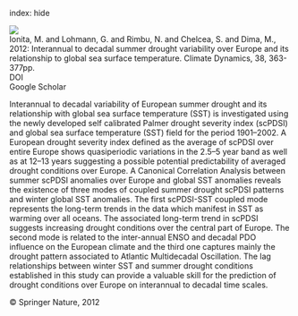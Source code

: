 index: hide

<div class="Citation">
    <div class="Citation-thumb CitationThumb-linked"  data-href="https://doi.org/10.1007/s00382-011-1028-y">
      <img src="https://static.claimspace.cloud/climate-study-static/refs/thumbs/14/Ionita_et_al_2012-thumb.png" />
    </div>

  <div class="Citation-body">
    <div class="Citation-text">Ionita, M. and Lohmann, G. and Rimbu, N. and Chelcea, S. and Dima, M., 2012: Interannual to decadal summer drought variability over Europe and its relationship to global sea surface temperature. <span class="Article-journal">Climate Dynamics, </span><span class="Article-volume">38, </span>363-377pp.</div>
    <div class="Citation-links">
      <div class="CitationLink" data-href="https://doi.org/10.1007/s00382-011-1028-y">
        <div class="CitationLink-icon CitationLink-Doi"></div>
        <div class="CitationLink-text">DOI</div>
      </div>
      <div class="CitationLink" data-href="https://scholar.google.com/scholar?q=10.1007/s00382-011-1028-y">
        <div class="CitationLink-icon CitationLink-Scholar"></div>
        <div class="CitationLink-text">Google Scholar</div>
      </div>
    </div>
  </div>
</div>

Interannual to decadal variability of European summer drought and its relationship with global sea surface temperature (SST) is investigated using the newly developed self calibrated Palmer drought severity index (scPDSI) and global sea surface temperature (SST) field for the period 1901–2002. A European drought severity index defined as the average of scPDSI over entire Europe shows quasiperiodic variations in the 2.5–5 year band as well as at 12–13 years suggesting a possible potential predictability of averaged drought conditions over Europe. A Canonical Correlation Analysis between summer scPDSI anomalies over Europe and global SST anomalies reveals the existence of three modes of coupled summer drought scPDSI patterns and winter global SST anomalies. The first scPDSI-SST coupled mode represents the long-term trends in the data which manifest in SST as warming over all oceans. The associated long-term trend in scPDSI suggests increasing drought conditions over the central part of Europe. The second mode is related to the inter-annual ENSO and decadal PDO influence on the European climate and the third one captures mainly the drought pattern associated to Atlantic Multidecadal Oscillation. The lag relationships between winter SST and summer drought conditions established in this study can provide a valuable skill for the prediction of drought conditions over Europe on interannual to decadal time scales.

<div class="Citation-copy">
&copy; Springer Nature, 2012
</div>